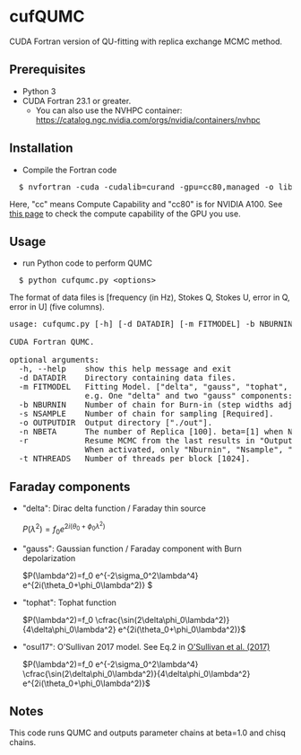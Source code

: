 # cufQUMC
CUDA Fortran version of QU-fitting with replica exchange MCMC method.

## Prerequisites
* Python 3
* CUDA Fortran 23.1 or greater.
  * You can also use the NVHPC container: https://catalog.ngc.nvidia.com/orgs/nvidia/containers/nvhpc

## Installation
* Compile the Fortran code
<pre>
  $ nvfortran -cuda -cudalib=curand -gpu=cc80,managed -o libcufqumc libcufqumc.f90
</pre>
Here, "cc" means Compute Capability and "cc80" is for NVIDIA A100. See [this page](https://developer.nvidia.com/cuda-gpus) to check the compute capability of the GPU you use.

## Usage
* run Python code to perform QUMC
<pre>
  $ python cufqumc.py <span><</span>options<span>></span>
</pre>
The format of data files is [frequency (in Hz), Stokes Q, Stokes U, error in Q, error in U] (five columns).
<pre>
usage: cufqumc.py [-h] [-d DATADIR] [-m FITMODEL] -b NBURNIN -s NSAMPLE [-o OUTPUTDIR] [-n NBETA] [-r] [-t NTHREADS]

CUDA Fortran QUMC.

optional arguments:
  -h, --help    show this help message and exit
  -d DATADIR    Directory containing data files.
  -m FITMODEL   Fitting Model. ["delta", "gauss", "tophat", "osul17"] are available.
                e.g. One "delta" and two "gauss" components: -m="{'delta':1,'gauss':2}".
  -b NBURNIN    Number of chain for Burn-in (step widths adjustment) [Required].
  -s NSAMPLE    Number of chain for sampling [Required].
  -o OUTPUTDIR  Output directory ["./out"].
  -n NBETA      The number of Replica [100]. beta=[1] when Nbeta=1.
  -r            Resume MCMC from the last results in "OutputDir" directory [False]. 
                When activated, only "Nburnin", "Nsample", "OutputDir" and "Nthreads" are needed to specify.
  -t NTHREADS   Number of threads per block [1024].
</pre>

## Faraday components
* "delta": Dirac delta function / Faraday thin source

  $P(\lambda^2)=f_0 e^{2i(\theta_0+\phi_0\lambda^2)}$
* "gauss": Gaussian function / Faraday component with Burn depolarization

  $P(\lambda^2)=f_0 e^{-2\sigma_0^2\lambda^4} e^{2i(\theta_0+\phi_0\lambda^2)} $
* "tophat": Tophat function

  $P(\lambda^2)=f_0 \cfrac{\sin(2\delta\phi_0\lambda^2)}{4\delta\phi_0\lambda^2} e^{2i(\theta_0+\phi_0\lambda^2)}$
* "osul17": O'Sullivan 2017 model. See Eq.2 in [O'Sullivan et al. (2017)](https://ui.adsabs.harvard.edu/abs/2017MNRAS.469.4034O/abstract)

  $P(\lambda^2)=f_0 e^{-2\sigma_0^2\lambda^4} \cfrac{\sin(2\delta\phi_0\lambda^2)}{4\delta\phi_0\lambda^2} e^{2i(\theta_0+\phi_0\lambda^2)}$

## Notes
This code runs QUMC and outputs parameter chains at beta=1.0 and chisq chains.
